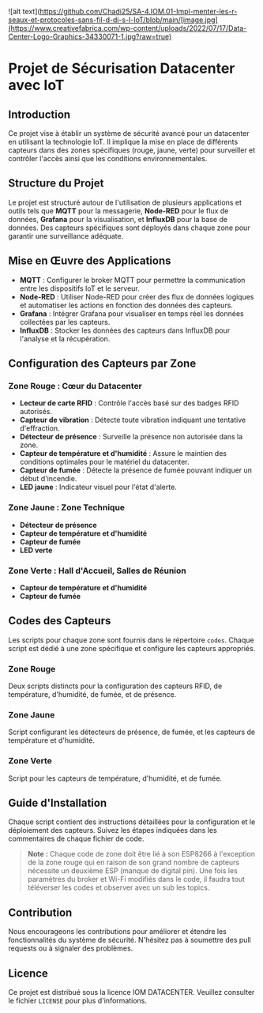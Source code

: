 
![alt text](https://github.com/Chadi25/SA-4.IOM.01-Impl-menter-les-r-seaux-et-protocoles-sans-fil-d-di-s-l-IoT/blob/main/[image.jpg](https://www.creativefabrica.com/wp-content/uploads/2022/07/17/Data-Center-Logo-Graphics-34330071-1.jpg?raw=true)

# Projet de Sécurisation Datacenter avec IoT

## Introduction

Ce projet vise à établir un système de sécurité avancé pour un datacenter en utilisant la technologie IoT. Il implique la mise en place de différents capteurs dans des zones spécifiques (rouge, jaune, verte) pour surveiller et contrôler l'accès ainsi que les conditions environnementales.

## Structure du Projet

Le projet est structuré autour de l'utilisation de plusieurs applications et outils tels que **MQTT** pour la messagerie, **Node-RED** pour le flux de données, **Grafana** pour la visualisation, et **InfluxDB** pour la base de données. Des capteurs spécifiques sont déployés dans chaque zone pour garantir une surveillance adéquate.

## Mise en Œuvre des Applications

- **MQTT** : Configurer le broker MQTT pour permettre la communication entre les dispositifs IoT et le serveur.
- **Node-RED** : Utiliser Node-RED pour créer des flux de données logiques et automatiser les actions en fonction des données des capteurs.
- **Grafana** : Intégrer Grafana pour visualiser en temps réel les données collectées par les capteurs.
- **InfluxDB** : Stocker les données des capteurs dans InfluxDB pour l'analyse et la récupération.

## Configuration des Capteurs par Zone

### Zone Rouge : Cœur du Datacenter

- **Lecteur de carte RFID** : Contrôle l'accès basé sur des badges RFID autorisés.
- **Capteur de vibration** : Détecte toute vibration indiquant une tentative d'effraction.
- **Détecteur de présence** : Surveille la présence non autorisée dans la zone.
- **Capteur de température et d'humidité** : Assure le maintien des conditions optimales pour le matériel du datacenter.
- **Capteur de fumée** : Détecte la présence de fumée pouvant indiquer un début d'incendie.
- **LED jaune** : Indicateur visuel pour l'état d'alerte.

### Zone Jaune : Zone Technique

- **Détecteur de présence**
- **Capteur de température et d'humidité**
- **Capteur de fumée**
- **LED verte**

### Zone Verte : Hall d'Accueil, Salles de Réunion

- **Capteur de température et d'humidité**
- **Capteur de fumée**

## Codes des Capteurs

Les scripts pour chaque zone sont fournis dans le répertoire `codes`. Chaque script est dédié à une zone spécifique et configure les capteurs appropriés.

### Zone Rouge

Deux scripts distincts pour la configuration des capteurs RFID, de température, d'humidité, de fumée, et de présence.

### Zone Jaune

Script configurant les détecteurs de présence, de fumée, et les capteurs de température et d'humidité.

### Zone Verte

Script pour les capteurs de température, d'humidité, et de fumée.

## Guide d'Installation

Chaque script contient des instructions détaillées pour la configuration et le déploiement des capteurs. Suivez les étapes indiquées dans les commentaires de chaque fichier de code.

> **Note :** Chaque code de zone doit être lié à son ESP8266 à l'exception de la zone rouge qui en raison de son grand nombre de capteurs nécessite un deuxième ESP (manque de digital pin). Une fois les paramètres du broker et Wi-Fi modifiés dans le code, il faudra tout téléverser les codes et observer avec un sub les topics.

## Contribution

Nous encourageons les contributions pour améliorer et étendre les fonctionnalités du système de sécurité. N'hésitez pas à soumettre des pull requests ou à signaler des problèmes.

## Licence

Ce projet est distribué sous la licence IOM DATACENTER. Veuillez consulter le fichier `LICENSE` pour plus d'informations.



